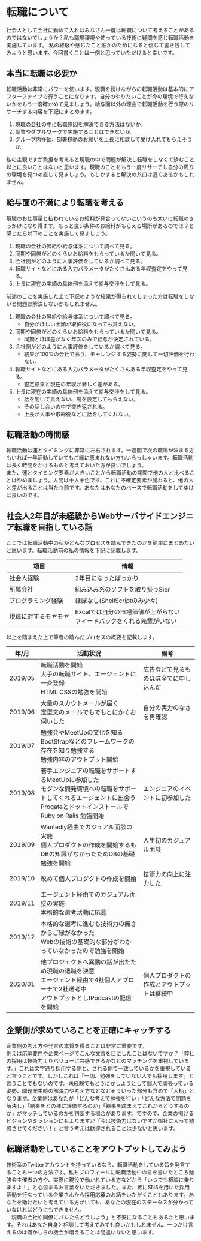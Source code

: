 # 転職について

社会人として会社に勤めて入ればみなさん一度は転職について考えることがあるのではないでしょうか？私も職場環境や使っている技術に疑問を感じ転職活動を実施しています。
私の経験や感じたこと誰かのためになると信じて書き残してみようと思います。今回書くことは一例と思っていただけると幸いです。

## 本当に転職は必要か

転職活動は非常にパワーを使います。現職を続けながらの転職活動は基本的にアフターファイブで行うことになります。自分のやりたいことが今の環境で行えないかをもう一度確かめて見ましょう。給与面以外の理由で転職活動を行う際のリサーチする内容を下記にまとめます。

1. 現職の会社の中に転職原因を解決できる方法はないか。
1. 副業やダブルワークで実施することはできないか。
1. グループ内移動、部署移動のお願いを上長に相談して受け入れてもらえそうか。

私の主観ですが負担を考えると現職の中で問題が解決し転職をしなくて済むこと以上に良いことはないと思います。現職のことをもう一度リサーチし自分の周りの環境を見つめ直して見ましょう。もしかすると解決の糸口は近くあるかもしれません。

## 給与面の不満により転職を考える

現職のお仕事量と払われているお給料が見合ってないというのも大いに転職のきっかけになり得ます。もっと良い条件のお給料がもらえる場所があるのでは？と感じたら以下のことを実施して見ましょう。

1. 現職の会社の昇給や給与体系について調べて見る。
1. 同期や同僚がどのくらいお給料をもらっているか聞いて見る。
1. 会社側がどのように人事評価をしているか調べて見る。
1. 転職サイトなどにある入力パラメータがたくさんある年収査定をやって見る。
1. 上長に現在の実績の具体例を添えて給与交渉をして見る。

前述のことを実施した上で下記のような結果が得られてしまった方は転職をしないと問題は解決しないかもしれません。

1. 現職の会社の昇給や給与体系について調べて見る。
    - 自分がほしい金額が取締役になっても貰えない。
1. 同期や同僚がどのくらいお給料をもらっているか聞いて見る。
    - 同期とほぼ差がなく年次のみで給与が決定されている。
1. 会社側がどのように人事評価をしているか調べて見る。
    - 結果が100%の会社であり、チャレンジする姿勢に関して一切評価を行わない。
1. 転職サイトなどにある入力パラメータがたくさんある年収査定をやって見る。
    - 査定結果と現在の年収が著しく差がある。
1. 上長に現在の実績の具体例を添えて給与交渉をして見る。
    - 話を聞いて貰えない、場を設定してもらえない。
    - その話し合いの中で突き返される。
    - 上長が人事や取締役などに話をしてくれない。

## 転職活動の時間感

転職活動は運とタイミングに非常に左右されます。一週間で次の職場が決まる方もいれば一年活動していてもご縁に恵まれない方もいらっしゃいます。転職活動は長く時間をかけるものと考えておいた方が良いでしょう。  
また、運とタイミング要素が大きいことから転職活動の期間で他の人と比べることはやめましょう。人間は十人十色です、これに不確定要素が加わると、他の人と差が出ることは当たり前です。あなたはあなたのペースで転職活動をしてゆけば良いのです。

## 社会人2年目が未経験からWebサーバサイドエンジニア転職を目指している話

ここでは転職活動中の私がどんなプロセスを踏んできたのかを簡単にまとめたいと思います。転職活動前の私の情報を下記に記載します。


|項目|情報|
|---|---|
|社会人経験|2年目になったばっかり|
|所属会社|組み込み系のソフトを取り扱うSier|
|プログラミング経験|ほぼなし(ShellScriptのみ少々)|
|現職に対するモヤモヤ|Excelでは自分の市場価値が上がらない<br>フィードバックをくれる先輩がいない|

以上を踏まえた上で筆者の踏んだプロセスの概要を記載します。

|年/月|活動状況|備考|
|---|---|---|
|2019/05|転職活動を開始<br>大手の転職サイト、エージェントに一斉登録<br>HTML CSSの勉強を開始|広告などで見るものほぼ全てに申し込んだ|
|2019/06|大量のスカウトメールが届く<br>定型文のメールでもでもとにかくお伺いした|自分の実力のなさを再確認|
|2019/07|勉強会やMeetUpの文化を知る<br>BootStrapなどのフレームワークの存在を知り勉強する<br>勉強内容のアウトプット開始||
|2019/08|若手エンジニアの転職をサポートするMeetUpに参加した<br>モダンな開発環境への転職をサポートしてくれるエージェントに出会う<br>ProgateとドットインストールでRuby on Rails 勉強開始|エンジニアのイベントに初参加した|
|2019/09|Wantedly経由でカジュアル面談の実施<br>個人プロダクトの作成を開始するもDBの知識がなかったためDBの基礎勉強を開始|人生初のカジュアル面談|
|2019/10|改めて個人プロダクトの作成を開始|技術力の向上に注力した|
|2019/11|エージェント経由でのカジュアル面接の実施<br>本格的な選考活動に応募||
|2019/12|本格的な選考に進むも技術力の無さからご縁がなかった<br>Webの技術の基礎的な部分がわかっていなかったので勉強を開始||
|2020/01|他プロジェクトへ異動の話が出たため現職の退職を決意<br>エージェント経由で4社個人アプローチで2社選考中<br>アウトプットとしtPodcastの配信を開始|個人プロダクトの作成とアウトプットは継続中|

## 企業側が求めていることを正確にキャッチする

企業側の考え方や発言の本質を得ることは非常に重要です。  
例えば応募要件や企業ページでこんな文言を目にしたことはないですか？「弊社の採用は技術力よりバリューに共感できるかなどのマッチングを重視しています。」これは文字通り採用する側と、される側で一致しているかを重視していると言うことです。しかしこれは「一切、勉強をしていない人でも採用します」と言うことでもないのです。未経験でもどうにかしようとして個人で頑張っている姿勢、問題発生時の解決力や考え方などなどそういった部分も含めて「人柄」となります。企業側はあなたが「どんな考えで勉強を行い」「どんな方法で問題を解決し」「結果をどの様に評価するのか」「結果を踏まえてこれからどうするのか」がマッチしているのかを判断する場合があります。ですので、企業の掲げるビジョンやミッションにもよりますが「今は技術力はないですが御社に入って勉強させてください！」と言う考えは歓迎されることは少ないと思います。

## 転職活動をしていることをアウトプットしてみよう

技術系のTwitterアカウントを持っているなら、転職活動をしている旨を発言することも一つの方法です。私もプロフィールに転職活動中の旨を書いたところ勉強会主催者の方や、実際に現役で働かれている方などから「いつでも相談に乗りますよ！」と心温まるお言葉をいただきました。また、稀にSNSを用いた採用活動を行なっている企業さんから採用応募のお話をいただくこともあります。あなたを助けたいと考えている方がいても、あなたの現在のステータスが分かっていなければどうにもできません。  
「現職の会社や同僚にバレたらどうしよう」と不安になることもあるかと思います。それはあなた自身と相談して考えてみても良いかもしれません。一つだけ言えるのは何かしらの機会が増えることは間違いないと思います。
